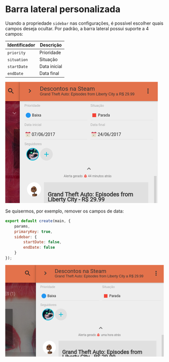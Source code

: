 # Barra lateral personalizada

Usando a propriedade ``sidebar`` nas configurações, é possível escolher quais
campos deseja ocultar. Por padrão, a barra lateral possui suporte a 4 campos:


| Identificador | Descrição    |
|---------------|--------------|
| ``priority``  | Prioridade   |
| ``situation`` | Situação     |
| ``startDate`` | Data inicial |
| ``endDate``   | Data final   |

![Sidebar](../img/sidebar.png)

Se quisermos, por exemplo, remover os campos de data:

``` js
export default create(main, {
    params,
    primaryKey: true,
    sidebar: {
        startDate: false,
        endDate: false
    }
});
```

![Custom Sidebar](../img/custom-sidebar.png)